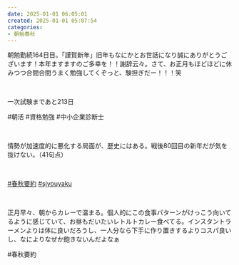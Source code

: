 ```yaml
---
date: 2025-01-01 06:05:01
created: 2025-01-01 05:07:54
categories:
- 朝勉春秋
---
```


朝勉勤続164日目。「謹賀新年」旧年もなにかとお世話になり誠にありがとうございます！本年ますますのご多幸を！！謝辞云々。さて、お正月もほどほどに休みつつ合間合間うまく勉強してくぞっと、験担ぎだー！！！笑

<br>

一次試験まであと213日

#朝活 #資格勉強 #中小企業診断士

<br>

情勢が加速度的に悪化する局面が、歴史にはある。戦後80回目の新年だが気を抜けない。（41句点）

<br>

[#春秋要約](https://x.com/hashtag/%E6%98%A5%E7%A7%8B%E8%A6%81%E7%B4%84?src=hashtag_click) [#sjyouyaku](https://x.com/hashtag/sjyouyaku?src=hashtag_click)

<br>

正月早々、朝からカレーで温まる。個人的にこの食事パターンがけっこう向いてるように感じていて、お昼もだいたいレトルトカレー食べてる。インスタントラーメンよりは体に良いだろうし、一人分なら下手に作り置きするよりコスパ良いし、なによりなぜか飽きないんだよなぁ

#春秋要約